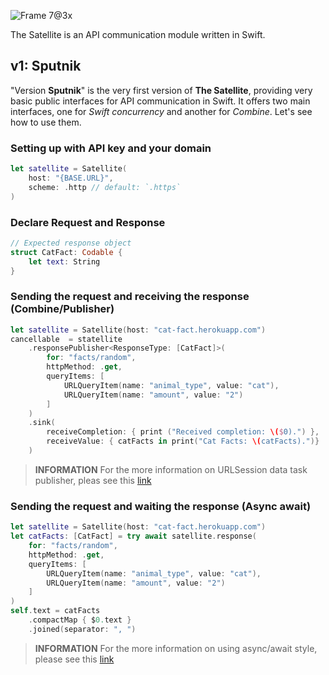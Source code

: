 ![Frame 7@3x](https://user-images.githubusercontent.com/53814741/231978905-e0540fc8-1ea9-4beb-b088-357778092e66.png)

The Satellite is an API communication module written in Swift.

## v1: Sputnik

"Version **Sputnik**" is the very first version of **The Satellite**, providing very basic public interfaces for API communication in Swift. It offers two main interfaces, one for *Swift concurrency* and another for *Combine*. Let's see how to use them.

### Setting up with API key and your domain
```swift
let satellite = Satellite(
    host: "{BASE.URL}",
    scheme: .http // default: `.https`
)
```

### Declare Request and Response
```swift
// Expected response object
struct CatFact: Codable {
    let text: String
}
```

### Sending the request and receiving the response (Combine/Publisher)
```swift
let satellite = Satellite(host: "cat-fact.herokuapp.com")
cancellable  = statellite
    .responsePublisher<ResponseType: [CatFact]>(
        for: "facts/random",
        httpMethod: .get,
        queryItems: [
            URLQueryItem(name: "animal_type", value: "cat"),
            URLQueryItem(name: "amount", value: "2")
        ]
    )
    .sink(
        receiveCompletion: { print ("Received completion: \($0).") },
        receiveValue: { catFacts in print("Cat Facts: \(catFacts).")}
    )
```

> **INFORMATION** For the more information on URLSession data task publisher, pleas see this [link](https://developer.apple.com/documentation/foundation/urlsession/processing_url_session_data_task_results_with_combine)

### Sending the request and waiting the response (Async await)
```swift
let satellite = Satellite(host: "cat-fact.herokuapp.com")
let catFacts: [CatFact] = try await satellite.response(
    for: "facts/random",
    httpMethod: .get,
    queryItems: [
        URLQueryItem(name: "animal_type", value: "cat"),
        URLQueryItem(name: "amount", value: "2")
    ]
)
self.text = catFacts
    .compactMap { $0.text }
    .joined(separator: ", ")
```

> **INFORMATION** For the more information on using async/await style, please see this [link](https://developer.apple.com/documentation/swift/updating_an_app_to_use_swift_concurrency)